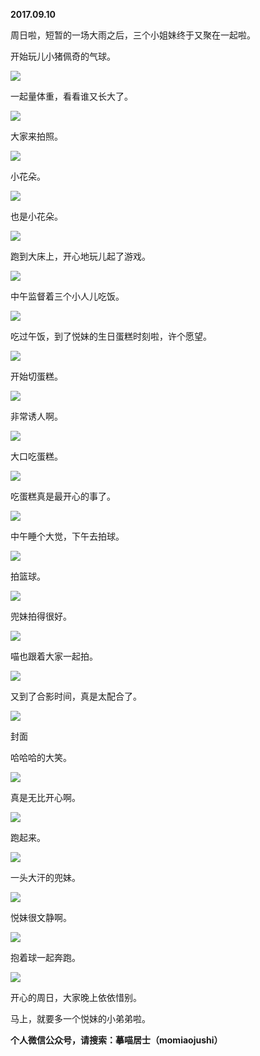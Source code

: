 
          
            
**2017.09.10**

周日啦，短暂的一场大雨之后，三个小姐妹终于又聚在一起啦。

开始玩儿小猪佩奇的气球。




![](img/51001-784eb6be89ce61f2.jpg)




一起量体重，看看谁又长大了。




![](img/51001-e5d077386f09e273.jpg)




大家来拍照。




![](img/51001-01f2f34ccc2c3f68.jpg)




小花朵。




![](img/51001-9932616565d9d16c.jpg)




也是小花朵。




![](img/51001-134511f99b24e5c3.jpg)




跑到大床上，开心地玩儿起了游戏。




![](img/51001-5950f03fa4e45ca6.jpg)




中午监督着三个小人儿吃饭。




![](img/51001-3d76bca8d992ef70.jpg)




吃过午饭，到了悦妹的生日蛋糕时刻啦，许个愿望。




![](img/51001-1dcafadd8c0f7569.jpg)




开始切蛋糕。




![](img/51001-42f1b1b405c3487a.jpg)




非常诱人啊。




![](img/51001-5cc49e4c8a247852.jpg)




大口吃蛋糕。




![](img/51001-e6f3e7c2423f88c6.jpg)




吃蛋糕真是最开心的事了。




![](img/51001-32bdefd825a5d6f7.jpg)




中午睡个大觉，下午去拍球。




![](img/51001-11173b941e1ce215.jpg)




拍篮球。




![](img/51001-406a5a63494df491.jpg)




兜妹拍得很好。




![](img/51001-fdb5c40c7334c778.jpg)




喵也跟着大家一起拍。




![](img/51001-98ab986af67fbd6c.jpg)




又到了合影时间，真是太配合了。




![](img/51001-9c2112fb57c539cf.jpg)

封面


哈哈哈的大笑。




![](img/51001-ead0f9672331db92.jpg)




真是无比开心啊。




![](img/51001-aa4c44bfbfb8ba66.jpg)




跑起来。




![](img/51001-166af4957f1c7e24.jpg)




一头大汗的兜妹。




![](img/51001-ad7f05b8a0f350d0.jpg)




悦妹很文静啊。




![](img/51001-8a85cb476a40ecde.jpg)




抱着球一起奔跑。




![](img/51001-19ee518acdfce235.jpg)




开心的周日，大家晚上依依惜别。

马上，就要多一个悦妹的小弟弟啦。


**个人微信公众号，请搜索：摹喵居士（momiaojushi）**

          
        